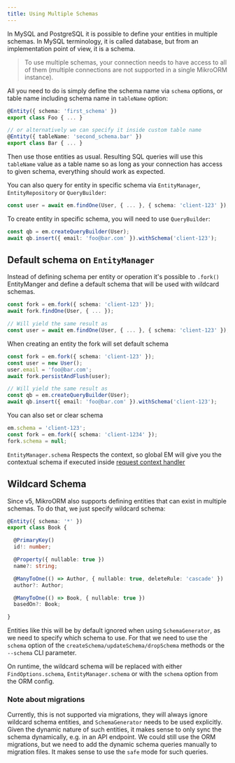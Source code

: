 ```yaml
---
title: Using Multiple Schemas
---
```


In MySQL and PostgreSQL it is possible to define your entities in multiple schemas. In MySQL terminology, it is called database, but from an implementation point of view, it is a schema.

> To use multiple schemas, your connection needs to have access to all of them (multiple connections are not supported in a single MikroORM instance).

All you need to do is simply define the schema name via `schema` options, or table name including schema name in `tableName` option:

```ts
@Entity({ schema: 'first_schema' })
export class Foo { ... }

// or alternatively we can specify it inside custom table name
@Entity({ tableName: 'second_schema.bar' })
export class Bar { ... }
```

Then use those entities as usual. Resulting SQL queries will use this `tableName` value as a table name so as long as your connection has access to given schema, everything should work as expected.

You can also query for entity in specific schema via `EntityManager`, `EntityRepository` or `QueryBuilder`:

```ts
const user = await em.findOne(User, { ... }, { schema: 'client-123' });
```

To create entity in specific schema, you will need to use `QueryBuilder`:

```ts
const qb = em.createQueryBuilder(User);
await qb.insert({ email: 'foo@bar.com' }).withSchema('client-123');
```

## Default schema on `EntityManager`

Instead of defining schema per entity or operation it's possible to `.fork()` EntityManger and define a default schema that will be used with wildcard schemas.

```ts
const fork = em.fork({ schema: 'client-123' });
await fork.findOne(User, { ... });

// Will yield the same result as 
const user = await em.findOne(User, { ... }, { schema: 'client-123' });
```

When creating an entity the fork will set default schema

```ts
const fork = em.fork({ schema: 'client-123' });
const user = new User();
user.email = 'foo@bar.com';
await fork.persistAndFlush(user);

// Will yield the same result as
const qb = em.createQueryBuilder(User);
await qb.insert({ email: 'foo@bar.com' }).withSchema('client-123');
```

You can also set or clear schema

```ts
em.schema = 'client-123';
const fork = em.fork({ schema: 'client-1234' });
fork.schema = null;
```

`EntityManager.schema` Respects the context, so global EM will give you the contextual schema if executed inside [request context handler](https://mikro-orm.io/docs/identity-map#-requestcontext-helper)

## Wildcard Schema

Since v5, MikroORM also supports defining entities that can exist in multiple schemas. To do that, we just specify wildcard schema:

```ts
@Entity({ schema: '*' })
export class Book {

  @PrimaryKey()
  id!: number;

  @Property({ nullable: true })
  name?: string;

  @ManyToOne(() => Author, { nullable: true, deleteRule: 'cascade' })
  author?: Author;

  @ManyToOne(() => Book, { nullable: true })
  basedOn?: Book;

}
```

Entities like this will be by default ignored when using `SchemaGenerator`, as we need to specify which schema to use. For that we need to use the `schema` option of the `createSchema/updateSchema/dropSchema` methods or the `--schema` CLI parameter.

On runtime, the wildcard schema will be replaced with either `FindOptions.schema`, `EntityManager.schema` or with the `schema` option from the ORM config.

### Note about migrations

Currently, this is not supported via migrations, they will always ignore wildcard schema entities, and `SchemaGenerator` needs to be used explicitly. Given the dynamic nature of such entities, it makes sense to only sync the schema dynamically, e.g. in an API endpoint. We could still use the ORM migrations, but we need to add the dynamic schema queries manually to migration files. It makes sense to use the `safe` mode for such queries.
